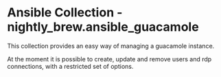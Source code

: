 # Ansible Collection - nightly_brew.ansible_guacamole

This collection provides an easy way of managing a guacamole instance.

At the moment it is possible to create, update and remove users and rdp connections, with a restricted set of options.